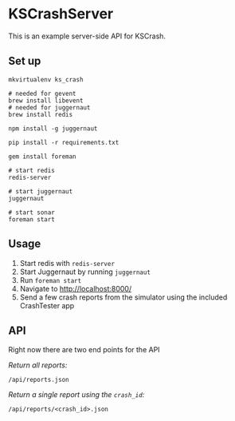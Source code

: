 KSCrashServer
=============

This is an example server-side API for KSCrash.

## Set up

	mkvirtualenv ks_crash
	
	# needed for gevent
	brew install libevent
	# needed for juggernaut
	brew install redis

	npm install -g juggernaut

	pip install -r requirements.txt

	gem install foreman

	# start redis
	redis-server

	# start juggernaut
	juggernaut

	# start sonar
	foreman start

## Usage

1. Start redis with `redis-server`
2. Start Juggernaut by running `juggernaut`
3. Run `foreman start`
4. Navigate to [http://localhost:8000/](http://localhost:8000/)
5. Send a few crash reports from the simulator using the included CrashTester app

## API

Right now there are two end points for the API

*Return all reports:*

	/api/reports.json

*Return a single report using the `crash_id`:*

	/api/reports/<crash_id>.json
